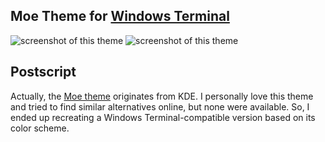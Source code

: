 ## Moe Theme for [Windows Terminal](https://github.com/Microsoft/Terminal)

![screenshot of this theme](./Moe.jpg)
![screenshot of this theme](./Moe-dark.jpg)

## Postscript

Actually, the [Moe theme](https://gitlab.com/jomada/moe-theme) originates from KDE. I personally love this theme and tried to find similar alternatives online, but none were available.
So, I ended up recreating a Windows Terminal-compatible version based on its color scheme.
